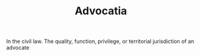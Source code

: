 ---
title: Advocatia
letter: A
permalink: "/definitions/advocatia.html"
body: In the civil law. The quality, function, privilege, or territorial jurisdiction
  of an advocate
published_at: '2018-07-07'
source: Black's Law Dictionary
layout: post
---